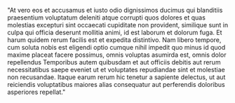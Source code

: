 "At vero eos et accusamus et iusto odio dignissimos ducimus qui blanditiis
praesentium voluptatum deleniti atque corrupti quos dolores et quas molestias
excepturi sint occaecati cupiditate non provident, similique sunt in culpa qui
officia deserunt mollitia animi, id est laborum et dolorum fuga. Et harum
quidem rerum facilis est et expedita distintivo. Nam libero tempore, cum
soluta nobis est eligendi optio cumque nihil impedit quo minus id quod maxime
placeat facere possimus, omnis voluptas asumirda est, omnis dolor repellendus
 Temporibus autem quibusdam et aut officiis debitis aut rerum necessitatibus
saepe eveniet ut et voluptates repudiandae sint et molestiae non recusandae.
Itaque earum rerum hic tenetur a sapiente delectus, ut aut reiciendis
voluptatibus maiores alias consequatur aut perferendis doloribus asperiores
repellat."
    
